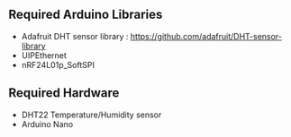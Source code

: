 ## Required Arduino Libraries
- Adafruit DHT sensor library : https://github.com/adafruit/DHT-sensor-library
- UIPEthernet
- nRF24L01p_SoftSPI

## Required Hardware
- DHT22 Temperature/Humidity sensor
- Arduino Nano
